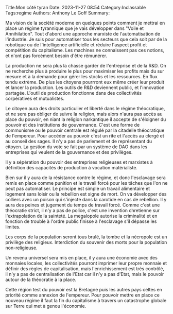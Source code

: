 Title:Mon côté tyran
Date: 2023-11-27 08:54
Category:Inclassable
Tags:regime
Authors: Anthony Le Goff
Summary:

Ma vision de la société moderne en quelques points comment je mettrai en place un régime tyrannique que je vais développer dans "Voile et Annihilation". Tout d'abord une approche marxiste de l'automatisation de l'industrie. Je suis pour automatiser tous les secteurs que cela soit par de la robotique ou de l'intelligence artificielle et réduire l'aspect profit et compétition du capitalisme. Les machines ne connaissent pas ces notions, et n'ont pas forcément besoin d'être rémunérer. 

La production ne sera plus la chasse garder de l'entreprise et de la R&D. On ne recherche plus à produire le plus pour maximiser les profits mais du sur mesure et à la demande pour gérer les stocks et les ressources. En flux tendu extrème. De plus les citoyens pourrront eux même créer leur produit et lancer la production. Les outils de R&D deviennent public, et l'innovation partagée. L'outil de production fonctionne dans des collectivités corpératives et mutualistes. 

Le citoyen aura des droits particulier et liberté dans le régime théocratique, et ne sera pas obliger de suivre la religion, mais alors n'aura pas accès au place du pouvoir, en niant la religion narkantique il accepte de s'éloigner du pouvoir et des institutions de gouvernance. C'est une forme de communisme ou le pouvoir centrale est régulé par la citadelle théocratique de l'empereur. Pour accéder au pouvoir c'est un rite et l'accès au clergé et au conseil des sages. Il n'y a pas de parlement et de représentant du citoyen. La gestion du vote se fait par un système de DAO dans les entreprises qui veulent de la gouvernance et des privilèges.

Il y a sépération du pouvoir des entreprises religieuses et marxistes à définition des capacités de production à vocation matérialiste. 

Bien sur il y aura de la résistance contre le régime, et donc l'esclavage sera remis en place comme punition et le travail forcé pour les tâches que l'on ne peut pas automatiser. Le principe est simple un travail alimentaire et logement sans loisir ou la rebellion est signe de mort. On va développer des colliers avec un poison qui s'injecte dans la carotide en cas de rebellion. Il y aura des peines et jugement du temps de travail forcé. Comme c'est une théocratie strict, il n'y a pas de police, c'est une invention chretienne sur l'extrapolation de la sainteté. La megalopole autorise la criminalité et en fonction de trouble à l'ordre public finisse à l'esclavage s'il dépasse les limites.

Les corps de la population seront tous brulé, la tombe et la nécropole est un privilège des religieux. Interdiction du souvenir des morts pour la population non-religieuse. 

Un revenu universel sera mis en place, il y aura une économie avec des monnaies locales, les collectivités pourront imprimer leur propre monnaie et définir des règles de capitalisation, mais l'enrichissement est très contrôlé, il n'y a pas de centralisation de l'Etat car il n'y a pas d'Etat, mais le pouvoir autour de la théocratie à la place. 

Cette région test du pouvoir est la Bretagne puis les autres pays celtes en priorité comme annexion de l'empereur. Pour pouvoir mettre en place ce nouveau régime il faut la fin du capitalisme à travers un catastrophe globale sur Terre qui met à genou l'économie.